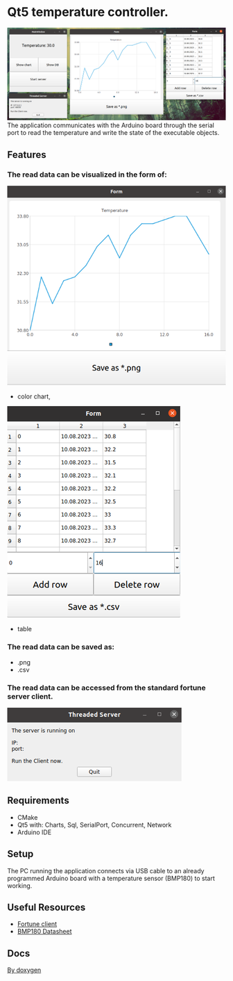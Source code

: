 # Qt5 temperature controller.
![Alt text](Docs/Qt5TemperatureController.png)
The application communicates with the Arduino board through the serial port to read the temperature and write the state of the executable objects.

## Features
### The read data can be visualized in the form of:

![Alt text](Docs/graph.png)
* color chart,

![Alt text](Docs/database.png)
* table
  
### The read data can be saved as:
* .png 
* .csv
  
### The read data can be accessed from the standard fortune server client.
![Alt text](Docs/server.png) 

## Requirements 
* CMake
* Qt5 with: Charts, Sql, SerialPort, Concurrent, Network
* Arduino IDE 

## Setup
The PC running the application connects via USB cable to an already programmed Arduino board with a temperature sensor (BMP180) to start working.

## Useful Resources
* [Fortune client](https://doc.qt.io/qt-6/qtnetwork-fortuneclient-example.html/)
* [BMP180 Datasheet](https://cdn-shop.adafruit.com/datasheets/BST-BMP180-DS000-09.pdf)

## Docs
[By doxygen](Docs/)
